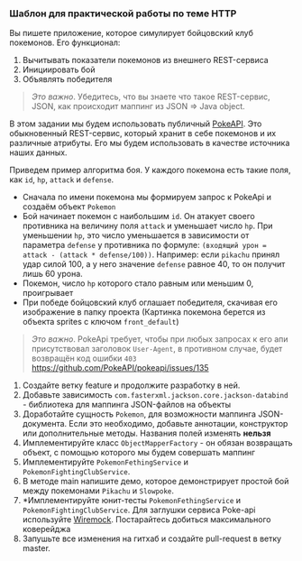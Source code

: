 ### Шаблон для практической работы по теме HTTP

Вы пишете приложение, которое симулирует бойцовский клуб покемонов. Его функционал:
1. Вычитывать показатели покемонов из внешнего REST-сервиса
1. Инициировать бой
1. Объявлять победителя

> *Это важно*. Убедитесь, что вы знаете что такое REST-сервис, JSON, как происходит маппинг из JSON => Java object.
> 

В этом задании мы будем использовать публичный [PokeAPI](https://pokeapi.co/). Это обыкновенный REST-сервис, который хранит
в себе покемонов и их различные атрибуты. Его мы будем использовать в качестве источника наших данных. 

Приведем пример алгоритма боя. У каждого покемона есть такие поля, как `id`, `hp`, `attack` и `defense`.
* Сначала по имени покемона мы формируем запрос к PokeApi и создаём объект `Pokemon`
* Бой начинает покемон с наибольшим `id`. Он атакует своего противника на величину поля `attack` и уменьшает число `hp`. 
При уменьшении `hp`, это число уменьшается в зависимости от параметра `defense` у противника по формуле:
`(входящий урон = attack - (attack * defense/100))`. Например: если `pikachu` принял удар силой 100, а у него значение 
`defense` равное 40, то он получит лишь 60 урона.
* Покемон, число `hp` которого стало равным или меньшим 0, проигрывает
* При победе бойцовский клуб оглашает победителя, скачивая его изображение в папку проекта (Картинка покемона берется 
из объекта sprites с ключом `front_default`)

> *Это важно*. PokeApi требует, чтобы при любых запросах к его апи присутствовал заголовок `User-Agent`, в противном случае,
будет возвращён код ошибки `403` https://github.com/PokeAPI/pokeapi/issues/135
>

1. Создайте ветку feature и продолжите разработку в ней.
1. Добавьте зависимость `com.fasterxml.jackson.core.jackson-databind` - библиотека для маппинга JSON-файлов на объекты
1. Доработайте сущность `Pokemon`, для возможности маппинга JSON-документа. Если это необходимо, добавьте аннотации, конструктор
или дополнительные методы. Названия полей изменять **нельзя**
1. Имплементируйте класс `ObjectMapperFactory` - он обязан возвращать объект, с помощью которого мы будем совершать
маппинг
1. Имплементируйте `PokemonFethingService` и `PokemonFightingClubService`.
1. В методе main напишите демо, которое демонстрирует простой бой между покемонами `Pikachu` и `Slowpoke`.
1. *Имплементируйте юнит-тесты `PokemonFethingService` и `PokemonFightingClubService`. Для заглушки сервиса Poke-api
используйте [Wiremock](http://wiremock.org/docs/stubbing/). Постарайтесь добиться максимального коверейджа
1. Запушьте все изменения на гитхаб и создайте pull-request в ветку master.
